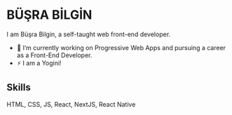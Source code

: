 # BÜŞRA BİLGİN

I am Büşra Bilgin, a self-taught web front-end developer.

- 🔭  I’m currently working on Progressive Web Apps and pursuing a career as a Front-End Developer.
- ⚡ I am a Yogini!

## Skills
HTML, CSS, JS, React, NextJS, React Native

<!--
**bussbilgin/bussbilgin** is a ✨ _special_ ✨ repository because its `README.md` (this file) appears on your GitHub profile.

Here are some ideas to get you started:

- 🔭 I’m currently working on ...
- 🌱 I’m currently learning ...
- 👯 I’m looking to collaborate on ...
- 🤔 I’m looking for help with ...
- 💬 Ask me about ...
- 📫 How to reach me: ...
- 😄 Pronouns: ...
- ⚡ Fun fact:
-->
